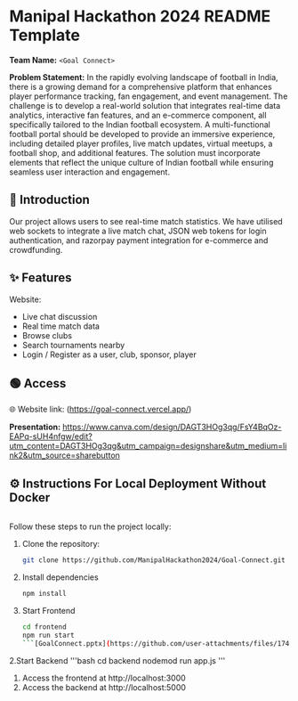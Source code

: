 # Manipal Hackathon 2024 README Template

**Team Name:** `<Goal Connect>`

**Problem Statement:** In the rapidly evolving landscape of football in India, there is a growing demand for a comprehensive platform that enhances player performance tracking, fan engagement, and event management. The challenge is to develop a real-world solution that integrates real-time data analytics, interactive fan features, and an e-commerce component, all specifically tailored to the Indian football ecosystem. A multi-functional football portal should be developed to provide an immersive experience, including detailed player profiles, live match updates, virtual meetups, a football shop, and additional features. The solution must incorporate elements that reflect the unique culture of Indian football while ensuring seamless user interaction and engagement.

## 📜 Introduction

Our project allows users to see real-time match statistics. We have utilised web sockets to integrate a live match chat, JSON web tokens for login authentication, and razorpay payment integration for e-commerce and crowdfunding.

## ✨ Features

Website:

- Live chat discussion
- Real time match data
- Browse clubs
- Search tournaments nearby
- Login / Register as a user, club, sponsor, player
  

## 🟢 Access

🌐 Website link: (https://goal-connect.vercel.app/)

**Presentation:**
https://www.canva.com/design/DAGT3HOg3qg/FsY4BqOz-EAPq-sUH4nfgw/edit?utm_content=DAGT3HOg3qg&utm_campaign=designshare&utm_medium=link2&utm_source=sharebutton

## ⚙️ Instructions For Local Deployment Without Docker

```

```

Follow these steps to run the project locally:

1. Clone the repository:

   ```bash
   git clone https://github.com/ManipalHackathon2024/Goal-Connect.git
   ```

1. Install dependencies

   ```bash
   npm install
   ```

1. Start Frontend

   ```bash
   cd frontend
   npm run start 
   ```[GoalConnect.pptx](https://github.com/user-attachments/files/17426081/GoalConnect.pptx)

   
2.Start Backend
 '''bash
 cd backend
 nodemod run app.js '''

 
1. Access the frontend at http://localhost:3000
2. Access the backend at http://localhost:5000
